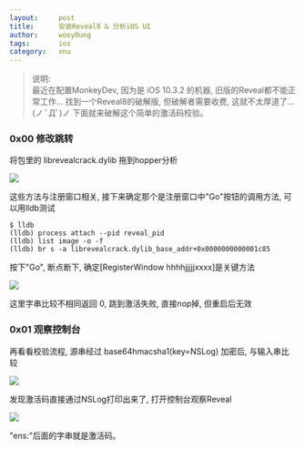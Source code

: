 ```yaml
---
layout:     post
title:      安装Reveal8 & 分析iOS UI
author:     wooy0ung
tags: 		ios
category:  	xnu
---
```



>说明:  
>最近在配置MonkeyDev, 因为是 iOS 10.3.2 的机器, 旧版的Reveal都不能正常工作...
>找到一个Reveal8的破解版, 但破解者需要收费, 这就不太厚道了... (ノ ﾟДﾟ)ノ
>下面就来破解这个简单的激活码校验。
<!-- more -->


### 0x00 修改跳转

将包里的 librevealcrack.dylib 拖到hopper分析

![](/assets/img/note/2017-09-19-install-reveal8/0x00.png)

这些方法与注册窗口相关, 接下来确定那个是注册窗口中"Go"按钮的调用方法, 可以用lldb测试

```
$ lldb
(lldb) process attach --pid reveal_pid
(lldb) list image -o -f
(lldb) br s -a librevealcrack.dylib_base_addr+0x0000000000001c85
```

按下"Go", 断点断下, 确定[RegisterWindow hhhhjjjjjxxxx]是关键方法

![](/assets/img/note/2017-09-19-install-reveal8/0x01.png)

这里字串比较不相同返回 0, 跳到激活失败, 直接nop掉, 但重启后无效


### 0x01 观察控制台

再看看校验流程, 源串经过 base64hmacsha1(key=NSLog) 加密后, 与输入串比较

![](/assets/img/note/2017-09-19-install-reveal8/0x02.png)

发现激活码直接通过NSLog打印出来了, 打开控制台观察Reveal

![](/assets/img/note/2017-09-19-install-reveal8/0x03.png)

"ens:"后面的字串就是激活码。